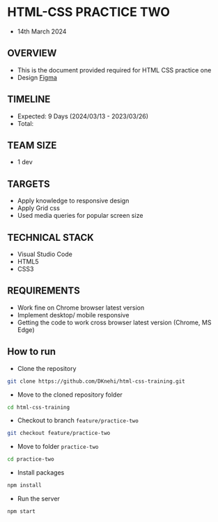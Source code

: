 # HTML-CSS PRACTICE TWO
* 14th March 2024
## OVERVIEW
* This is the document provided required for HTML CSS practice one
* Design [Figma](https://www.figma.com/file/GVJ6xp9S1MUN1CPUGGxQ7e/Responsive-Web-Page-%F0%9F%8E%89-(Community)?type=design&node-id=8-703&mode=design&t=40HrvyKlWJtfJuud-0)
## TIMELINE
* Expected: 9 Days (2024/03/13 - 2023/03/26)
* Total:    
## TEAM SIZE
* 1 dev
## TARGETS
* Apply knowledge to responsive design
* Apply Grid css
* Used media queries for popular screen size
## TECHNICAL STACK
* Visual Studio Code
* HTML5
* CSS3
## REQUIREMENTS
* Work fine on Chrome browser latest version
* Implement desktop/ mobile responsive
* Getting the code to work cross browser latest version (Chrome, MS Edge)
## How to run
- Clone the repository

```bash
git clone https://github.com/DKnehi/html-css-training.git
```

- Move to the cloned repository folder

```bash
cd html-css-training
```

- Checkout to branch `feature/practice-two`

```bash
git checkout feature/practice-two
```

- Move to folder `practice-two`

```bash
cd practice-two
```

- Install packages

```bash
npm install
```

- Run the server

```bash
npm start
```